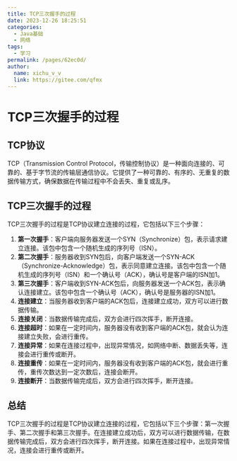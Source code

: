 ```yaml
---
title: TCP三次握手的过程
date: 2023-12-26 18:25:51
categories:
  - Java基础
  - 网络
tags:
  - 学习
permalink: /pages/62ec0d/
author: 
  name: xichu_v_v
  link: https://gitee.com/qfmx
---
```


# TCP三次握手的过程
## TCP协议
TCP（Transmission Control Protocol，传输控制协议）是一种面向连接的、可靠的、基于字节流的传输层通信协议。它提供了一种可靠的、有序的、无重复的数据传输方式，确保数据在传输过程中不会丢失、重复或乱序。
## TCP三次握手的过程
TCP三次握手的过程是TCP协议建立连接的过程，它包括以下三个步骤：
1. **第一次握手**：客户端向服务器发送一个SYN（Synchronize）包，表示请求建立连接。该包中包含一个随机生成的序列号（ISN）。
2. **第二次握手**：服务器收到SYN包后，向客户端发送一个SYN-ACK（Synchronize-Acknowledge）包，表示同意建立连接。该包中包含一个随机生成的序列号（ISN）和一个确认号（ACK），确认号是客户端的ISN加1。
3. **第三次握手**：客户端收到SYN-ACK包后，向服务器发送一个ACK包，表示确认连接建立。该包中包含一个确认号（ACK），确认号是服务器的ISN加1。
4. **连接建立**：当服务器收到客户端的ACK包后，连接建立成功，双方可以进行数据传输。
5. **连接关闭**：当数据传输完成后，双方会进行四次挥手，断开连接。
6. **连接超时**：如果在一定时间内，服务器没有收到客户端的ACK包，就会认为连接建立失败，会进行重传。
7. **连接异常**：如果在连接过程中，出现异常情况，如网络中断、数据丢失等，连接会进行重传或断开。
8. **连接重传**：如果在一定时间内，服务器没有收到客户端的ACK包，就会进行重传，重传次数达到一定次数后，连接会断开。
9. **连接断开**：当数据传输完成后，双方会进行四次挥手，断开连接。

## 总结
TCP三次握手的过程是TCP协议建立连接的过程，它包括以下三个步骤：第一次握手、第二次握手和第三次握手。在连接建立成功后，双方可以进行数据传输，在数据传输完成后，双方会进行四次挥手，断开连接。如果在连接过程中，出现异常情况，连接会进行重传或断开。
